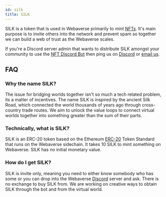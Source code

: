 ```yaml
---
id: silk 
title: SILK 
---
```


SILK is a token that is used in Webaverse primarily to mint [NFTs](./nfts). It's main purpose is to invite others into the network and prevent spam so together we can build a web of trust as the Webaverse scales.

If you're a Discord server admin that wants to distribute SILK amongst your community to use the [NFT Discord Bot](https://webaverse.com/discordbot) then ping us on [Discord](https://discord.gg/3byWubumSa) or [email us](hello@webaverse.com).

## FAQ

### Why the name SILK?

The issue for bridging worlds together isn't so much a tech related problem, its a matter of incentives. The name SILK is inspired by the ancient Silk Road, which connected the world thousands of years ago through cross-country trade routes. We aim to unlock the value loops to connect virtual worlds together into something greater than the sum of their parts.


### Technically, what is SILK?

SILK is an ERC-20 token based on the Ethereum [ERC-20](https://eips.ethereum.org/EIPS/eip-20) Token Standard that runs on the Webaverse sidechain. It takes 10 SILK to mint something on Webaverse. SILK has no initial monetary value.

### How do I get SILK?

SILK is invite only, meaning you need to either know somebody who has some or you can drop into the Webaverse [Discord](discord.gg/VyneJY7) server and ask. There is no exchange to buy SILK from. We are working on creative ways to obtain SILK through the bot and from the virtual world.